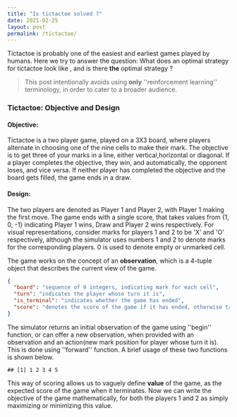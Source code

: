 ```yaml
---
title: "Is tictactoe solved ?"
date: 2021-02-25
layout: post
permalink: /tictactoe/
---
```

Tictactoe is probably one of the easiest and earliest games played by humans. Here we try to answer the question: What does an optimal strategy for tictactoe look like , and is there **the** optimal strategy ? 

>This post intentionally avoids using **only** ''reinforcement learning'' terminology, in order to cater to a broader audience.  

### Tictactoe: Objective and Design
#### Objective:
Tictactoe is a two player game, played on a 3X3 board, where players alternate in choosing one of the nine cells to make their mark. The objective is to get three of your marks in a line, either vertical,horizontal or diagonal. If a player completes the objective, they win, and automatically, the opponent loses, and vice versa. If neither player has completed the objective and the board gets filled, the game ends in a draw.   

#### Design: 
The two players are denoted as Player 1 and Player 2, with Player 1 making the first move. The game ends with a single score, that takes values from {1, 0, -1} indicating Player 1 wins, Draw and Player 2 wins respectively. For visual representations, consider marks for players 1 and 2 to be 'X' and 'O' respectively, although the simulator uses numbers 1 and 2 to denote marks for the corresponding players. 0 is used to denote empty or unmarked cell. 

The game works on the concept of an **observation**, which is a 4-tuple object that describes the current view of the game. 

```json
{
  "board": "sequence of 9 integers, indicating mark for each cell",
  "turn": "indicates the player whose turn it is",
  "is_terminal": "indicates whether the game has ended",
  "score": "denotes the score of the game if it has ended, otherwise takes value 0"
}
```

The simulator returns an initial observation of the game using ''begin'' function, or can offer a new observation, when provided with an observation and an action(new mark position for player whose turn it is). This is done using ''forward'' function. A brief usage of these two functions is shown below.
```
## [1] 1 2 3 4 5
```


This way of scoring allows us to vaguely define **value** of the game, as the expected score of the game when it terminates. Now we can write the objective of the game mathematically, for both the players 1 and 2 as simply maximizing or minimizing this value.
